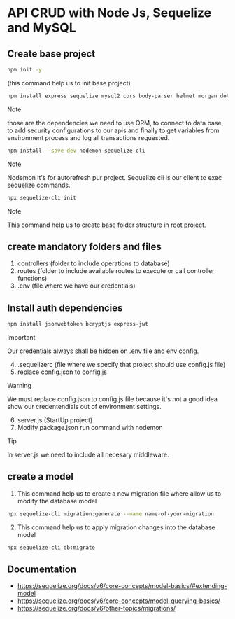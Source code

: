 # API CRUD with Node Js, Sequelize and MySQL

## Create base project

```sh
npm init -y
```
(this command help us to init base project)

```sh
npm install express sequelize mysql2 cors body-parser helmet morgan dotenv
```

> [!NOTE]  
> those are the dependencies we need to use ORM, to connect to data base, to add security configurations to our apis and finally to get variables from environment process and log all transactions requested.

```sh
npm install --save-dev nodemon sequelize-cli
```

> [!NOTE]  
> Nodemon it's for autorefresh pur project. Sequelize cli is our client to exec sequelize commands.

```sh
npx sequelize-cli init
```

> [!NOTE]  
> This command help us to create base folder structure in root project.

## create mandatory folders and files
1. controllers (folder to include operations to database)
2. routes (folder to include available routes to execute or call controller functions)
3. .env (file where we have our credentials)

## Install auth dependencies

```sh
npm install jsonwebtoken bcryptjs express-jwt
```

> [!IMPORTANT]  
> Our credentials always shall be hidden on .env file and env config.

4. .sequelizerc (file where we specify that project should use config.js file)
5. replace config.json to config.js

> [!WARNING]  
> We must replace config.json to config.js file because it's not a good idea show our credentendials out of environment settings.

6. server.js (StartUp project)
7. Modify package.json run command with nodemon

> [!TIP]
> In server.js we need to include all necesary middleware.


## create a model

1. This command help us to create a new migration file where allow us to modify the database model
```sh
npx sequelize-cli migration:generate --name name-of-your-migration
```

2. This command help us to apply migration changes into the database model
```sh
npx sequelize-cli db:migrate
```

## Documentation

- https://sequelize.org/docs/v6/core-concepts/model-basics/#extending-model
- https://sequelize.org/docs/v6/core-concepts/model-querying-basics/
- https://sequelize.org/docs/v6/other-topics/migrations/

